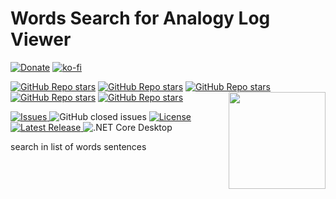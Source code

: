 # Words Search for Analogy Log Viewer
[![Donate](https://www.paypalobjects.com/en_US/i/btn/btn_donate_SM.gif)](https://www.paypal.com/donate/?business=MCP57TBRAAVXA&no_recurring=0&item_name=Support+Open+source+Projects+%28Analogy+Log+Viewer%2C+HDF5-CSHARP%2C+etc%29&currency_code=USD) [![ko-fi](https://ko-fi.com/img/githubbutton_sm.svg)](https://ko-fi.com/F1F77IVQT)

[![GitHub Repo stars](https://img.shields.io/badge/share%20on-reddit-red?logo=reddit)](https://reddit.com/submit?url=https://github.com/Analogy-LogViewer/Analogy.LogViewer.WordsSearch&title=Analogy.LogViewer.WorldsSearch)
[![GitHub Repo stars](https://img.shields.io/badge/share%20on-hacker%20news-orange?logo=ycombinator)](https://news.ycombinator.com/submitlink?u=https://github.com/Analogy-LogViewer/Analogy.LogViewer.WordsSearch)
[![GitHub Repo stars](https://img.shields.io/badge/share%20on-twitter-03A9F4?logo=twitter)](https://github.com/Analogy-LogViewer/Analogy.LogViewer.WordsSearch&t=Analogy.LogViewer)
[![GitHub Repo stars](https://img.shields.io/badge/share%20on-facebook-1976D2?logo=facebook)](https://www.facebook.com/sharer/sharer.php?u=https://github.com/Analogy-LogViewer/Analogy.LogViewer.WordsSearch)
[![GitHub Repo stars](https://img.shields.io/badge/share%20on-linkedin-3949AB?logo=linkedin)](https://github.com/Analogy-LogViewer/Analogy.LogViewer.WordsSearch&title=Analogy.LogViewer.WorldsSearch)
  <img src="./Assets/Analogy2.png" align="right" width="155px" height="155px">

<p align="center">
    
<a href="https://github.com/Analogy-LogViewer/Analogy.LogViewer.WorldsSearch/issues">    <img src="https://img.shields.io/github/issues/Analogy-LogViewer/Analogy.LogViewer.WorldsSearch"  alt="Issues" />
</a>
![GitHub closed issues](https://img.shields.io/github/issues-closed-raw/Analogy-LogViewer/Analogy.LogViewer.WorldsSearch)
<a href="https://github.com/Analogy-LogViewer/Analogy.LogViewer.WorldsSearch/blob/master/LICENSE.md">
    <img src="https://img.shields.io/github/license/Analogy-LogViewer/Analogy.LogViewer.WorldsSearch"  alt="License" />
</a>
<a href="https://github.com/Analogy-LogViewer/Analogy.LogViewer.WorldsSearch/releases">
    <img src="https://img.shields.io/github/v/release/Analogy-LogViewer/Analogy.LogViewer.WorldsSearch"  alt="Latest Release" />
</a>
 ![.NET Core Desktop](https://github.com/Analogy-LogViewer/Analogy.LogViewer.WorldsSearch/workflows/.NET%20Core%20Desktop/badge.svg)
</p>


search in list of words sentences
